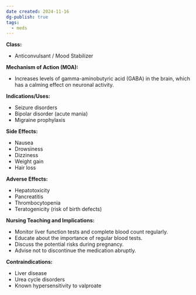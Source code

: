 ```yaml
---
date created: 2024-11-16
dg-publish: true
tags:
  - meds
---
```

**Class:**
- Anticonvulsant / Mood Stabilizer

**Mechanism of Action (MOA):**
- Increases levels of gamma-aminobutyric acid (GABA) in the brain, which has a calming effect on neuronal activity.

**Indications/Uses:**
- Seizure disorders
- Bipolar disorder (acute mania)
- Migraine prophylaxis

**Side Effects:**
- Nausea
- Drowsiness
- Dizziness
- Weight gain
- Hair loss

**Adverse Effects:**
- Hepatotoxicity
- Pancreatitis
- Thrombocytopenia
- Teratogenicity (risk of birth defects)

**Nursing Teaching and Implications:**
- Monitor liver function tests and complete blood count regularly.
- Educate about the importance of regular blood tests.
- Discuss the potential risks during pregnancy.
- Advise not to discontinue the medication abruptly.

**Contraindications:**
- Liver disease
- Urea cycle disorders
- Known hypersensitivity to valproate